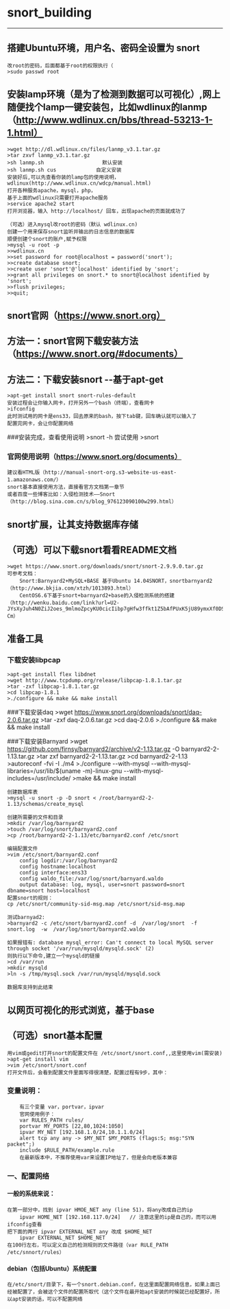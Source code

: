 # snort_building
---

## 搭建Ubuntu环境，用户名、密码全设置为 snort
    改root的密码，后面都基于root的权限执行（
    >sudo passwd root
## 安装lamp环境（是为了检测到数据可以可视化）,网上随便找个lamp一键安装包，比如wdlinux的lanmp（http://www.wdlinux.cn/bbs/thread-53213-1-1.html）
    >wget http://dl.wdlinux.cn/files/lanmp_v3.1.tar.gz
    >tar zxvf lanmp_v3.1.tar.gz
    >sh lanmp.sh                   默认安装
    >sh lanmp.sh cus             自定义安装
    安装好后,可以先查看你装的lamp包的使用说明，wdlinux(http://www.wdlinux.cn/wdcp/manual.html)
    打开各种服务apache，mysql，php，
    基于上面的wdlinux只需要打开apache服务
    >service apache2 start
    打开浏览器，输入 http://localhost/ 回车，出现apache的页面就成功了
    
    （可选）进入mysql改root的密码（默认 wdlinux.cn)
    创建一个用来保存snort监听并输出的日志信息的数据库
    顺便创建个snort的账户,赋予权限
    >mysql -u root -p
    >>wdlinux.cn
    >>set password for root@localhost = password('snort');
    >>create database snort;
    >>create user 'snort'@'localhost' identified by 'snort';
    >>grant all privileges on snort.* to snort@localhost identified by 'snort';
    >>flush privileges;
    >>quit;
## snort官网（https://www.snort.org）
## 方法一：snort官网下载安装方法（https://www.snort.org/#documents）
## 方法二：下载安装snort --基于apt-get
    >apt-get install snort snort-rules-default 
    安装过程会让你输入网卡，打开另外一个bash（终端），查看网卡
    >ifconfig
    此时测试用的网卡是ens33，回去原来的bash，按下tab键，回车确认就可以输入了
    配置完网卡，会让你配置网络
 ###安装完成，查看使用说明
    >snort -h
    尝试使用
    >snort
 ### 官网使用说明（https://www.snort.org/documents）
    建议看HTML版（http://manual-snort-org.s3-website-us-east-1.amazonaws.com/）
    snort基本直接使用方法，直接看官方文档第一章节
    或者百度一些博客比如：入侵检测技术――Snort（http://blog.sina.com.cn/s/blog_976123090100w299.html）
## snort扩展，让其支持数据库存储
## （可选）可以下载snort看看README文档
    >wget https://www.snort.org/downloads/snort/snort-2.9.9.0.tar.gz
    可参考文档：
        Snort:Barnyard2+MySQL+BASE 基于Ubuntu 14.04SNORT，snortbarnyard2（http://www.bkjia.com/xtzh/1013893.html）
        CentOS6.6下基于snort+barnyard2+base的入侵检测系统的搭建（http://wenku.baidu.com/link?url=U2-JYsXyJuh4N0ZiJ2oes_9mlmoZpcyKU0cicIibp7gHfw3ffkt1Z5bAfPUxK5jU89ymxXf0DSLrhG_Z2nUwh2dOAVeR03zLviAFMSuL-Cm）
## 准备工具
 ### 下载安装libpcap
    >apt-get install flex libdnet
    >wget http://www.tcpdump.org/release/libpcap-1.8.1.tar.gz 
    >tar -zxf libpcap-1.8.1.tar.gz
    >cd libpcap-1.8.1
    >./configure && make && make install
 ###下载安装daq
    >wget https://www.snort.org/downloads/snort/daq-2.0.6.tar.gz
    >tar -zxf daq-2.0.6.tar.gz
    >cd daq-2.0.6
    >./configure && make && make install
 
 ###下载安装Barnyard
    >wget https://github.com/firnsy/barnyard2/archive/v2-1.13.tar.gz -O barnyard2-2-1.13.tar.gz
    >tar zxf barnyard2-2-1.13.tar.gz
    >cd barnyard2-2-1.13
    >autoreconf -fvi -I ./m4
    >./configure --with-mysql --with-mysql-libraries=/usr/lib/$(uname -m)-linux-gnu --with-mysql-includes=/usr/include/
    >make && make install
    
    创建数据库表
    >mysql -u snort -p -D snort < /root/barnyard2-2-1.13/schemas/create_mysql
    
    创建所需要的文件和目录
    >mkdir /var/log/barnyard2
    >touch /var/log/snort/barnyard2.conf    
    >cp /root/barnyard2-2-1.13/etc/barnyard2.conf /etc/snort
    
    编辑配置文件
    >vim /etc/snort/barnyard2.conf
        config logdir:/var/log/barnyard2  
        config hostname:localhost  
        config interface:ens33  
        config waldo_file:/var/log/snort/barnyard.waldo   
        output database: log, mysql, user=snort password=snort dbname=snort host=localhost
    配置snort的规则：
    cp /etc/snort/community-sid-msg.map /etc/snort/sid-msg.map
    
    测试barnyad2:
    >barnyard2 -c /etc/snort/barnyard2.conf -d  /var/log/snort  -f  snort.log  -w  /var/log/snort/barnyard2.waldo
    
    如果报错有: database mysql_error: Can't connect to local MySQL server through socket '/var/run/mysqld/mysqld.sock' (2)
    则执行以下命令,建立一个mysqld的链接
    >cd /var/run
    >mkdir mysqld
    >ln -s /tmp/mysql.sock /var/run/mysqld/mysqld.sock
    
    数据库支持到此结束
## 以网页可视化的形式浏览，基于base
    
## （可选）snort基本配置
    用vim或gedit打开snort的配置文件在 /etc/snort/snort.conf,,这里使用vim(需安装)
    >apt-get install vim
    >vim /etc/snort/snort.conf
    打开文件后，会看到配置文件里面写得很清楚，配置过程有9步，其中：
 ### 变量说明：
        有三个变量 var，portvar，ipvar
        官网使用例子：
        var RULES_PATH rules/
        portvar MY_PORTS [22,80,1024:1050]
        ipvar MY_NET [192.168.1.0/24,10.1.1.0/24]
        alert tcp any any -> $MY_NET $MY_PORTS (flags:S; msg:"SYN packet";)
        include $RULE_PATH/example.rule
        在最新版本中，不推荐使用var来设置IP地址了，但是会向老版本兼容
### 一、配置网络
 #### 一般的系统来说：
    在第一部分中，找到 ipvar HMOE_NET any (line 51)，将any改成自己的ip
        ipvar HOME_NET [192.168.117.0/24]   // 注意这里的ip是自己的，而可以用ifconfig查看
    把下面的两行 ipvar EXTERNAL_NET any 改成 $HOME_NET
        ipvar EXTERNAL_NET $HOME_NET
    在100行左右，可以定义自己的检测规则的文件路径（var RULE_PATH /etc/snnort/rules）
    
 #### debian（包括Ubuntu）系统配置
    在/etc/snort/目录下，有一个snort.debian.conf，在这里面配置网络信息，如果上面已经被配置了，会被这个文件的配置所取代（这个文件在最开始apt安装的时候就已经配置好，所以apt安装的话，可以不配置网络



